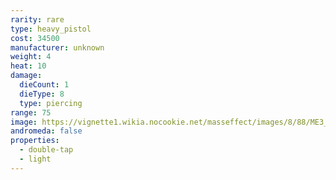 ```yaml
---
rarity: rare
type: heavy_pistol
cost: 34500
manufacturer: unknown
weight: 4
heat: 10
damage:
  dieCount: 1
  dieType: 8
  type: piercing
range: 75
image: https://vignette1.wikia.nocookie.net/masseffect/images/8/88/ME3_Carnifex_Heavy_Pistol.png/revision/latest?cb=20120317185613
andromeda: false
properties:
  - double-tap
  - light
---
```

